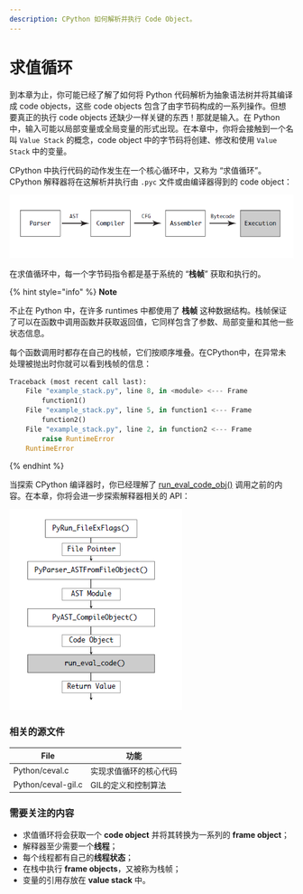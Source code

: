 ```yaml
---
description: CPython 如何解析并执行 Code Object。
---
```


# 求值循环

到本章为止，你可能已经了解了如何将 Python 代码解析为抽象语法树并将其编译成 code objects，这些 code objects 包含了由字节码构成的一系列操作。但想要真正的执行 code objects 还缺少一样关键的东西！那就是输入。在 Python 中，输入可能以局部变量或全局变量的形式出现。在本章中，你将会接触到一个名叫 `Value Stack` 的概念，code object 中的字节码将创建、修改和使用 `Value Stack` 中的变量。

CPython 中执行代码的动作发生在一个核心循环中，又称为 “求值循环”。CPython 解释器将在这解析并执行由 `.pyc` 文件或由编译器得到的 code object：

![The Evaluation Loop](../.gitbook/assets/1648193091899.png)

在求值循环中，每一个字节码指令都是基于系统的 “**栈帧**” 获取和执行的。

{% hint style="info" %}
**Note**

不止在 Python 中，在许多 runtimes 中都使用了 **栈帧** 这种数据结构。栈帧保证了可以在函数中调用函数并获取返回值，它同样包含了参数、局部变量和其他一些状态信息。

每个函数调用时都存在自己的栈帧，它们按顺序堆叠。在CPython中，在异常未处理被抛出时你就可以看到栈帧的信息：

```python
Traceback (most recent call last):
    File "example_stack.py", line 8, in <module> <--- Frame
        function1()
    File "example_stack.py", line 5, in function1 <--- Frame
        function2()
    File "example_stack.py", line 2, in function2 <--- Frame
        raise RuntimeError
    RuntimeError
```
{% endhint %}

当探索 CPython 编译器时，你已经理解了 [run\_eval\_code\_obj()](https://github.com/python/cpython/blob/v3.9.0b1/Python/pythonrun.c#L1155) 调用之前的内容。在本章，你将会进一步探索解释器相关的 API：

![run\_eval\_code](../.gitbook/assets/1648193961443.png)

### 相关的源文件

| File               | 功能          |
| ------------------ | ----------- |
| Python/ceval.c     | 实现求值循环的核心代码 |
| Python/ceval-gil.c | GIL的定义和控制算法 |

### 需要关注的内容

* 求值循环将会获取一个 **code object** 并将其转换为一系列的 **frame object**；
* 解释器至少需要一个**线程**；
* 每个线程都有自己的**线程状态**；
* 在栈中执行 **frame objects**，又被称为栈帧；
* 变量的引用存放在 **value stack** 中。
